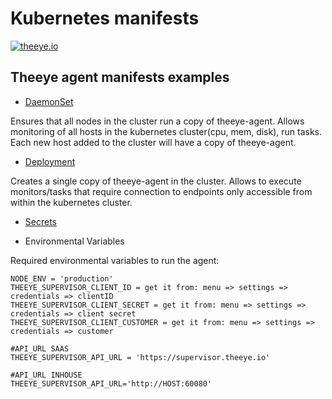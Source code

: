 # Kubernetes manifests

[![theeye.io](https://theeye.io/img/logo2.png)](https://theeye.io)

## Theeye agent manifests examples

* [DaemonSet](examples/kubernetes-examples-theeye-agent-daemonset.yaml)

Ensures that all nodes in the cluster run a copy of theeye-agent. Allows monitoring of all hosts in the kubernetes cluster(cpu, mem, disk), run tasks.
Each new host added to the cluster will have a copy of theeye-agent.

* [Deployment](examples/kubernetes-examples-theeye-agent-deploy.yaml)

Creates a single copy of theeye-agent in the cluster. Allows to execute monitors/tasks that require connection to endpoints only accessible from within the kubernetes cluster.

* [Secrets](examples/kubernetes-examples-theeye-agent-credentials.yaml)

* Environmental Variables                                                                                                                                                    

Required environmental variables to run the agent:

```
NODE_ENV = 'production'                                                                                                                                                      
THEEYE_SUPERVISOR_CLIENT_ID = get it from: menu => settings => credentials => clientID
THEEYE_SUPERVISOR_CLIENT_SECRET = get it from: menu => settings => credentials => client secret
THEEYE_SUPERVISOR_CLIENT_CUSTOMER = get it from: menu => settings => credentials => customer

#API_URL SAAS
THEEYE_SUPERVISOR_API_URL = 'https://supervisor.theeye.io'

#API_URL INHOUSE
THEEYE_SUPERVISOR_API_URL='http://HOST:60080'
```
